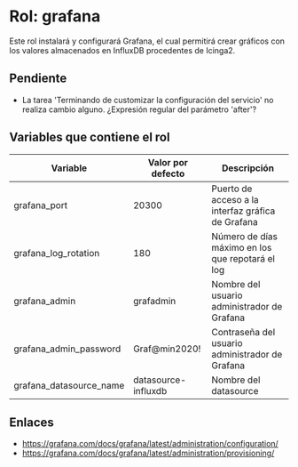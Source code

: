 # Rol: grafana

Este rol instalará y configurará Grafana, el cual permitirá crear gráficos con los valores almacenados en InfluxDB procedentes de Icinga2.


## Pendiente

* La tarea 'Terminando de customizar la configuración del servicio' no realiza cambio alguno. ¿Expresión regular del parámetro 'after'?


## Variables que contiene el rol

| Variable | Valor por defecto | Descripción |
|----------|-------------------|-------------|
| grafana_port | 20300 | Puerto de acceso a la interfaz gráfica de Grafana |
| grafana_log_rotation | 180 | Número de días máximo en los que repotará el log |
| grafana_admin | grafadmin | Nombre del usuario administrador de Grafana |
| grafana_admin_password | Graf@min2020! | Contraseña del usuario administrador de Grafana |
| grafana_datasource_name | datasource-influxdb | Nombre del datasource |


## Enlaces

* https://grafana.com/docs/grafana/latest/administration/configuration/
* https://grafana.com/docs/grafana/latest/administration/provisioning/
